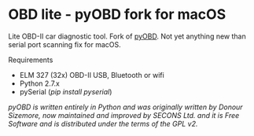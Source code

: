 # OBD lite - pyOBD fork for macOS

Lite OBD-II car diagnostic tool. Fork of [pyOBD](http://www.obdtester.com/pyobd). Not yet anything new than serial port scanning fix for macOS.

Requirements

* ELM 327 (32x) OBD-II USB, Bluetooth or wifi
* Python 2.7.x
* pySerial (*pip install pyserial*)

*pyOBD is written entirely in Python and was originally written by Donour Sizemore, now maintained and improved by SECONS Ltd. and it is Free Software and is distributed under the terms of the GPL v2.*